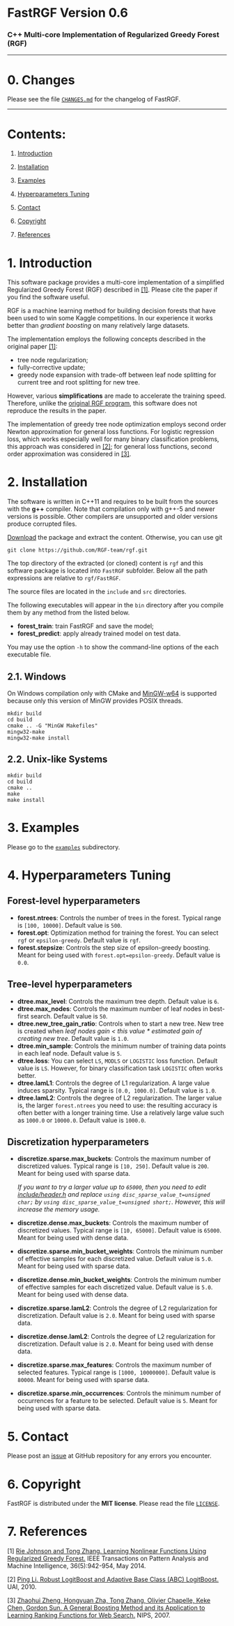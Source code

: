 # FastRGF Version 0.6

### C++ Multi-core Implementation of Regularized Greedy Forest (RGF)

************************************************************************

# 0. Changes

Please see the file [`CHANGES.md`](./CHANGES.md) for the changelog of FastRGF.

************************************************************************

# Contents:

1. [Introduction](#1-introduction)

2. [Installation](#2-installation)

3. [Examples](#3-examples)

4. [Hyperparameters Tuning](#4-hyperparameters-tuning)

5. [Contact](#5-contact)

6. [Copyright](#6-copyright)

7. [References](#7-references)

# 1. Introduction

This software package provides a multi-core implementation of a simplified Regularized Greedy Forest (RGF) described in [[1]](#6-references). Please cite the paper if you find the software useful.

RGF is a machine learning method for building decision forests that have been used to win some Kaggle competitions. In our experience it works better than *gradient boosting* on many relatively large datasets.

The implementation employs the following concepts described in the original paper [[1]](#6-references):

-  tree node regularization;
-  fully-corrective update;
-  greedy node expansion with trade-off between leaf node splitting for current tree and root splitting for new tree.

However, various **simplifications** are made to accelerate the training speed. Therefore, unlike the [original RGF program](https://github.com/RGF-team/rgf/tree/master/RGF), this software does not reproduce the results in the paper.

The implementation of greedy tree node optimization employs second order Newton approximation for general loss functions. For logistic regression loss, which works especially well for many binary classification problems, this approach was considered in [[2]](#6-references); for general loss functions, second order approximation was considered in [[3]](#6-references).

# 2. Installation

The software is written in C++11 and requires to be built from the sources with the **g++** compiler. Note that compilation only with g++-5 and newer versions is possible. Other compilers are unsupported and older versions produce corrupted files.

[Download](https://github.com/RGF-team/rgf/archive/master.zip) the package and extract the content. Otherwise, you can use git

```
git clone https://github.com/RGF-team/rgf.git
```

The top directory of the extracted (or cloned) content is `rgf` and this software package is located into `FastRGF` subfolder. Below all the path expressions are relative to `rgf/FastRGF`.

The source files are located in the `include` and `src` directories.

The following executables will appear in the `bin` directory after you compile them by any method from the listed below.

- **forest_train**: train FastRGF and save the model;
- **forest_predict**: apply already trained model on test data.

You may use the option `-h` to show the command-line options of the each executable file.

## 2.1. Windows

On Windows compilation only with CMake and [MinGW-w64](https://mingw-w64.org/doku.php) is supported because only this version of MinGW provides POSIX threads.

```
mkdir build
cd build
cmake .. -G "MinGW Makefiles"
mingw32-make
mingw32-make install
```

## 2.2. Unix-like Systems

```
mkdir build
cd build
cmake ..
make
make install
```

# 3. Examples

 Please go to the [`examples`](./examples) subdirectory.

# 4. Hyperparameters Tuning

## Forest-level hyperparameters

-  **forest.ntrees**: Controls the number of trees in the forest. Typical range is `[100, 10000]`. Default value is `500`.
-  **forest.opt**: Optimization method for training the forest. You can select `rgf` or `epsilon-greedy`. Default value is `rgf`.
-  **forest.stepsize**: Controls the step size of epsilon-greedy boosting. Meant for being used with `forest.opt=epsilon-greedy`. Default value is `0.0`.

## Tree-level hyperparameters

-  **dtree.max_level**: Controls the maximum tree depth. Default value is `6`.
-  **dtree.max_nodes**: Controls the maximum number of leaf nodes in best-first search. Default value is `50`.
-  **dtree.new_tree_gain_ratio**: Controls when to start a new tree. New tree is created when _leaf nodes gain < this value \* estimated gain of creating new tree_. Default value is `1.0`.
-  **dtree.min_sample**: Controls the minimum number of training data points in each leaf node. Default value is `5`.
-  **dtree.loss**: You can select `LS`, `MODLS` or `LOGISTIC` loss function. Default value is `LS`. However, for binary classification task `LOGISTIC` often works better.
-  **dtree.lamL1**: Controls the degree of L1 regularization. A large value induces sparsity. Typical range is `[0.0, 1000.0]`. Default value is `1.0`.
-  **dtree.lamL2**: Controls the degree of L2 regularization. The larger value is, the larger `forest.ntrees` you need to use: the resulting accuracy is often better with a longer training time. Use a relatively large value such as `1000.0` or `10000.0`. Default value is `1000.0`.

## Discretization hyperparameters

-  **discretize.sparse.max_buckets**: Controls the maximum number of discretized values. Typical range is `[10, 250]`. Default value is `200`. Meant for being used with sparse data.

   *If you want to try a larger value up to `65000`, then you need to edit [include/header.h](./include/header.h) and replace `using disc_sparse_value_t=unsigned char;` by `using disc_sparse_value_t=unsigned short;`. However, this will increase the memory usage.*
-  **discretize.dense.max_buckets**: Controls the maximum number of discretized values. Typical range is `[10, 65000]`. Default value is `65000`. Meant for being used with dense data.
-  **discretize.sparse.min_bucket_weights**: Controls the minimum number of effective samples for each discretized value. Default value is `5.0`. Meant for being used with sparse data.
-  **discretize.dense.min_bucket_weights**: Controls the minimum number of effective samples for each discretized value. Default value is `5.0`. Meant for being used with dense data.
-  **discretize.sparse.lamL2**: Controls the degree of L2 regularization for discretization. Default value is `2.0`. Meant for being used with sparse data.
-  **discretize.dense.lamL2**: Controls the degree of L2 regularization for discretization. Default value is `2.0`. Meant for being used with dense data.
-  **discretize.sparse.max_features**: Controls the maximum number of selected features. Typical range is `[1000, 10000000]`. Default value is `80000`. Meant for being used with sparse data.
-  **discretize.sparse.min_occurrences**: Controls the minimum number of occurrences for a feature to be selected. Default value is `5`. Meant for being used with sparse data.

# 5. Contact

Please post an [issue](https://github.com/RGF-team/rgf/issues) at GitHub repository for any errors you encounter.

# 6. Copyright

FastRGF is distributed under the **MIT license**. Please read the file [`LICENSE`](./LICENSE).

# 7. References

[1] [Rie Johnson and Tong Zhang. Learning Nonlinear Functions Using Regularized Greedy Forest.](https://arxiv.org/abs/1109.0887) IEEE Transactions on Pattern Analysis and Machine Intelligence, 36(5):942-954, May 2014.

[2] [Ping Li. Robust LogitBoost and Adaptive Base Class (ABC) LogitBoost.](https://arxiv.org/abs/1203.3491) UAI, 2010.

[3] [Zhaohui Zheng, Hongyuan Zha, Tong Zhang, Olivier Chapelle, Keke Chen, Gordon Sun. A General Boosting Method and its Application to Learning Ranking Functions for Web Search.](https://papers.nips.cc/paper/3305-a-general-boosting-method-and-its-application-to-learning-ranking-functions-for-web-search) NIPS, 2007.
